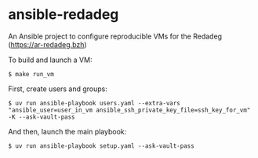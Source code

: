 # ansible-redadeg

An Ansible project to configure reproducible VMs for the Redadeg (https://ar-redadeg.bzh)

To build and launch a VM:

```
$ make run_vm
```

First, create users and groups:

```
$ uv run ansible-playbook users.yaml --extra-vars "ansible_user=user_in_vm ansible_ssh_private_key_file=ssh_key_for_vm" -K --ask-vault-pass
```

And then, launch the main playbook:

```
$ uv run ansible-playbook setup.yaml --ask-vault-pass
```
